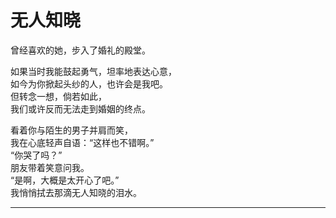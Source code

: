 # 无人知晓

曾经喜欢的她，步入了婚礼的殿堂。

如果当时我能鼓起勇气，坦率地表达心意，\
如今为你掀起头纱的人，也许会是我吧。\
但转念一想，倘若如此，\
我们或许反而无法走到婚姻的终点。

看着你与陌生的男子并肩而笑，\
我在心底轻声自语：“这样也不错啊。”\
“你哭了吗？”\
朋友带着笑意问我。\
“是啊，大概是太开心了吧。”\
我悄悄拭去那滴无人知晓的泪水。

---
